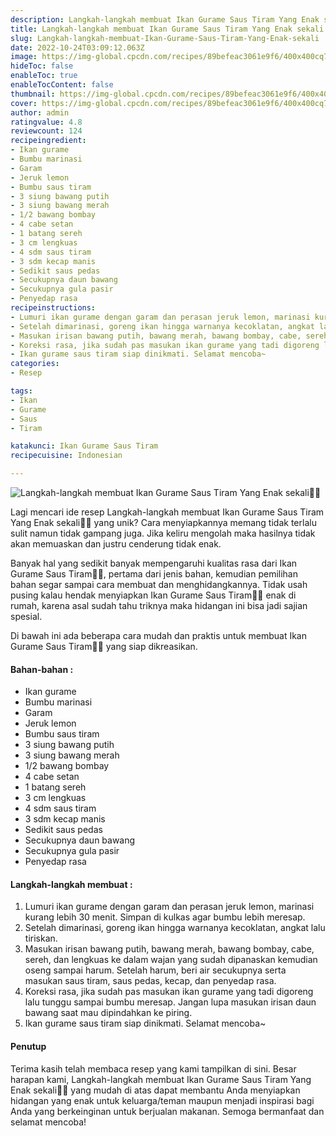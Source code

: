 ```yaml
---
description: Langkah-langkah membuat Ikan Gurame Saus Tiram Yang Enak sekali"
title: Langkah-langkah membuat Ikan Gurame Saus Tiram Yang Enak sekali
slug: Langkah-langkah-membuat-Ikan-Gurame-Saus-Tiram-Yang-Enak-sekali
date: 2022-10-24T03:09:12.063Z
image: https://img-global.cpcdn.com/recipes/89befeac3061e9f6/400x400cq70/photo.jpg
hideToc: false
enableToc: true
enableTocContent: false
thumbnail: https://img-global.cpcdn.com/recipes/89befeac3061e9f6/400x400cq70/photo.jpg
cover: https://img-global.cpcdn.com/recipes/89befeac3061e9f6/400x400cq70/photo.jpg
author: admin
ratingvalue: 4.8
reviewcount: 124
recipeingredient:
- Ikan gurame
- Bumbu marinasi
- Garam
- Jeruk lemon
- Bumbu saus tiram
- 3 siung bawang putih
- 3 siung bawang merah
- 1/2 bawang bombay
- 4 cabe setan
- 1 batang sereh
- 3 cm lengkuas
- 4 sdm saus tiram
- 3 sdm kecap manis
- Sedikit saus pedas
- Secukupnya daun bawang
- Secukupnya gula pasir
- Penyedap rasa
recipeinstructions:
- Lumuri ikan gurame dengan garam dan perasan jeruk lemon, marinasi kurang lebih 30 menit. Simpan di kulkas agar bumbu lebih meresap.
- Setelah dimarinasi, goreng ikan hingga warnanya kecoklatan, angkat lalu tiriskan.
- Masukan irisan bawang putih, bawang merah, bawang bombay, cabe, sereh, dan lengkuas ke dalam wajan yang sudah dipanaskan kemudian oseng sampai harum. Setelah harum, beri air secukupnya serta masukan saus tiram, saus pedas, kecap, dan penyedap rasa.
- Koreksi rasa, jika sudah pas masukan ikan gurame yang tadi digoreng lalu tunggu sampai bumbu meresap. Jangan lupa masukan irisan daun bawang saat mau dipindahkan ke piring.
- Ikan gurame saus tiram siap dinikmati. Selamat mencoba~
categories:
- Resep

tags:
- Ikan
- Gurame
- Saus
- Tiram

katakunci: Ikan Gurame Saus Tiram
recipecuisine: Indonesian

---
```


![Langkah-langkah membuat Ikan Gurame Saus Tiram Yang Enak sekali👩‍🍳](https://img-global.cpcdn.com/recipes/89befeac3061e9f6/400x400cq70/photo.jpg)

Lagi mencari ide resep Langkah-langkah membuat Ikan Gurame Saus Tiram Yang Enak sekali👩‍🍳 yang unik? Cara menyiapkannya memang tidak terlalu sulit namun tidak gampang juga. Jika keliru mengolah maka hasilnya tidak akan memuaskan dan justru cenderung tidak enak.

Banyak hal yang sedikit banyak mempengaruhi kualitas rasa dari Ikan Gurame Saus Tiram👩‍🍳, pertama dari jenis bahan, kemudian pemilihan bahan segar sampai cara membuat dan menghidangkannya. Tidak usah pusing kalau hendak menyiapkan Ikan Gurame Saus Tiram👩‍🍳 enak di rumah, karena asal sudah tahu triknya maka hidangan ini bisa jadi sajian spesial.

Di bawah ini ada beberapa cara mudah dan praktis untuk membuat Ikan Gurame Saus Tiram👩‍🍳 yang siap dikreasikan.

<!--inarticleads1-->

#### Bahan-bahan :

- Ikan gurame
- Bumbu marinasi
- Garam
- Jeruk lemon
- Bumbu saus tiram
- 3 siung bawang putih
- 3 siung bawang merah
- 1/2 bawang bombay
- 4 cabe setan
- 1 batang sereh
- 3 cm lengkuas
- 4 sdm saus tiram
- 3 sdm kecap manis
- Sedikit saus pedas
- Secukupnya daun bawang
- Secukupnya gula pasir
- Penyedap rasa

<!--inarticleads2-->

#### Langkah-langkah membuat :

1. Lumuri ikan gurame dengan garam dan perasan jeruk lemon, marinasi kurang lebih 30 menit. Simpan di kulkas agar bumbu lebih meresap.
1. Setelah dimarinasi, goreng ikan hingga warnanya kecoklatan, angkat lalu tiriskan.
1. Masukan irisan bawang putih, bawang merah, bawang bombay, cabe, sereh, dan lengkuas ke dalam wajan yang sudah dipanaskan kemudian oseng sampai harum. Setelah harum, beri air secukupnya serta masukan saus tiram, saus pedas, kecap, dan penyedap rasa.
1. Koreksi rasa, jika sudah pas masukan ikan gurame yang tadi digoreng lalu tunggu sampai bumbu meresap. Jangan lupa masukan irisan daun bawang saat mau dipindahkan ke piring.
1. Ikan gurame saus tiram siap dinikmati. Selamat mencoba~

#### Penutup

Terima kasih telah membaca resep yang kami tampilkan di sini. Besar harapan kami, Langkah-langkah membuat Ikan Gurame Saus Tiram Yang Enak sekali👩‍🍳 yang mudah di atas dapat membantu Anda menyiapkan hidangan yang enak untuk keluarga/teman maupun menjadi inspirasi bagi Anda yang berkeinginan untuk berjualan makanan. Semoga bermanfaat dan selamat mencoba!